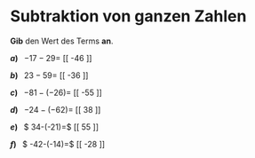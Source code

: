 <!--
version:  0.0.1

language: de

@style
main > *:not(:last-child) {
  margin-bottom: 3rem;
}

input {
    text-align: center;
}

.flex-container {
    display: flex;
    flex-wrap: wrap;
    align-items: stretch;
    gap: 20px;
}

.flex-child {
    flex: 1;
    min-width: 350px;
    margin-right: 20px;
}

@media (max-width: 400px) {
    .flex-child {
        flex: 100%;
        margin-right: 0;
    }
}
@end

formula: \carry   \textcolor{red}{\scriptsize #1}
formula: \digit   \rlap{\carry{#1}}\phantom{#2}#2
formula: \permil  \text{‰}

import: https://raw.githubusercontent.com/LiaTemplates/Tikz-Jax/main/README.md

script: https://cdn.jsdelivr.net/gh/LiaTemplates/Tikz-Jax@main/dist/index.js


tags: Subtraktion, Negative Zahlen, sehr leicht, sehr niedrig, Angeben

comment: Subtrahiere ganze Zahlen im Kopf.

author: Martin Lommatzsch

-->




# Subtraktion von ganzen Zahlen

**Gib** den Wert des Terms **an**.

<section class="flex-container">

<div class="flex-child">

__$a)\;\;$__ $-17-29 =$ [[  -46  ]]

</div> 
<div class="flex-child">

__$b)\;\;$__ $23-59 =$ [[  -36  ]]

</div> 
<div class="flex-child">

__$c)\;\;$__ $-81-(-26) =$ [[  -55  ]]

</div> 
<div class="flex-child">

__$d)\;\;$__ $-24-(-62) =$ [[  38  ]]

</div> 
<div class="flex-child">

__$e)\;\;$__ $ 34-(-21)=$ [[  55  ]]

</div> 
<div class="flex-child">

__$f)\;\;$__ $ -42-(-14)=$ [[  -28  ]]

</div> 
</section>





